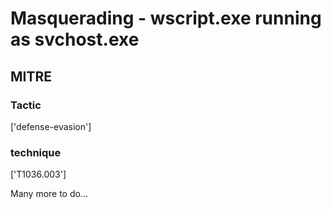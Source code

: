 # Masquerading - wscript.exe running as svchost.exe

## MITRE

### Tactic
['defense-evasion']

### technique
['T1036.003']

Many more to do...
